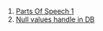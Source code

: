 
1. [Parts Of Speech 1](https://priyankamd.github.io/LearningBlogs/partofspeech)
1. [Null values handle in DB](https://PriyankaMD.github.io/Blogs/partofspeech)
